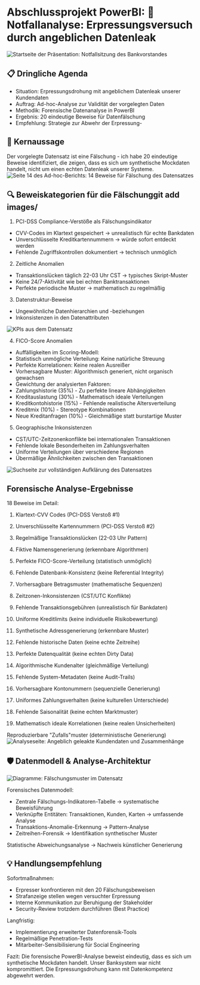 # Abschlussprojekt PowerBI: 🚨 Notfallanalyse: Erpressungsversuch durch angeblichen Datenleak

![Startseite der Präsentation: Notfallsitzung des Bankvorstandes](images/screenshot0.png)

## 📋 Dringliche Agenda

- Situation: Erpressungsdrohung mit angeblichem Datenleak unserer Kundendaten
- Auftrag: Ad-hoc-Analyse zur Validität der vorgelegten Daten
- Methodik: Forensische Datenanalyse in PowerBI
- Ergebnis: 20 eindeutige Beweise für Datenfälschung
- Empfehlung: Strategie zur Abwehr der Erpressung-

## 🎯 Kernaussage

Der vorgelegte Datensatz ist eine Fälschung - ich habe 20 eindeutige Beweise identifiziert, die zeigen, dass es sich um synthetische Mockdaten handelt, nicht um einen echten Datenleak unserer Systeme.
![Seite 14 des Ad-hoc-Berichts: 14 Beweise für Fälschung des Datensatzes](images/screenshot1.png)

## 🔍 Beweiskategorien für die Fälschunggit add images/

1. PCI-DSS Compliance-Verstöße als Fälschungsindikator

- CVV-Codes im Klartext gespeichert → unrealistisch für echte Bankdaten
- Unverschlüsselte Kreditkartennummern → würde sofort entdeckt werden
- Fehlende Zugriffskontrollen dokumentiert → technisch unmöglich

2. Zeitliche Anomalien

- Transaktionslücken täglich 22-03 Uhr CST → typisches Skript-Muster
- Keine 24/7-Aktivität wie bei echten Banktransaktionen
- Perfekte periodische Muster → mathematisch zu regelmäßig

3. Datenstruktur-Beweise

- Ungewöhnliche Datenhierarchien und -beziehungen
- Inkonsistenzen in den Datenattributen

![KPIs aus dem Datensatz](images/screenshot2.png)

4. FICO-Score Anomalien

- Auffälligkeiten im Scoring-Modell:
- Statistisch unmögliche Verteilung: Keine natürliche Streuung
- Perfekte Korrelationen: Keine realen Ausreißer
- Vorhersagbare Muster: Algorithmisch generiert, nicht organisch gewachsen
- Gewichtung der analysierten Faktoren:
- Zahlungshistorie (35%) - Zu perfekte lineare Abhängigkeiten
- Kreditauslastung (30%) - Mathematisch ideale Verteilungen
- Kreditkontohistorie (15%) - Fehlende realistische Altersverteilung
- Kreditmix (10%) - Stereotype Kombinationen
- Neue Kreditanfragen (10%) - Gleichmäßige statt burstartige Muster

5. Geographische Inkonsistenzen

- CST/UTC-Zeitzonenkonflikte bei internationalen Transaktionen
- Fehlende lokale Besonderheiten im Zahlungsverhalten
- Uniforme Verteilungen über verschiedene Regionen
- Übermäßige Ähnlichkeiten zwischen den Transaktionen

![Suchseite zur vollständigen Aufklärung des Datensatzes](images/screenshot3.png)

## Forensische Analyse-Ergebnisse

18 Beweise im Detail:

1. Klartext-CVV Codes (PCI-DSS Verstoß #1)

2. Unverschlüsselte Kartennummern (PCI-DSS Verstoß #2)

3. Regelmäßige Transaktionslücken (22-03 Uhr Pattern)

4. Fiktive Namensgenerierung (erkennbare Algorithmen)

5. Perfekte FICO-Score-Verteilung (statistisch unmöglich)

6. Fehlende Datenbank-Konsistenz (keine Referential Integrity)

7. Vorhersagbare Betragsmuster (mathematische Sequenzen)

8. Zeitzonen-Inkonsistenzen (CST/UTC Konflikte)

9. Fehlende Transaktionsgebühren (unrealistisch für Bankdaten)

10. Uniforme Kreditlimits (keine individuelle Risikobewertung)

11. Synthetische Adressgenerierung (erkennbare Muster)

12. Fehlende historische Daten (keine echte Zeitreihe)

13. Perfekte Datenqualität (keine echten Dirty Data)

14. Algorithmische Kundenalter (gleichmäßige Verteilung)

15. Fehlende System-Metadaten (keine Audit-Trails)

16. Vorhersagbare Kontonummern (sequenzielle Generierung)

17. Uniformes Zahlungsverhalten (keine kulturellen Unterschiede)

18. Fehlende Saisonalität (keine echten Marktmuster)

19. Mathematisch ideale Korrelationen (keine realen Unsicherheiten)

Reproduzierbare "Zufalls"muster (deterministische Generierung)
![Analyseseite: Angeblich geleakte Kundendaten und Zusammenhänge](images/screenshot4.png)

## 🛡️ Datenmodell & Analyse-Architektur

![Diagramme: Fälschungsmuster im Datensatz](images/screenshot5.png)

Forensisches Datenmodell:

- Zentrale Fälschungs-Indikatoren-Tabelle → systematische Beweisführung
- Verknüpfte Entitäten: Transaktionen, Kunden, Karten → umfassende Analyse
- Transaktions-Anomalie-Erkennung → Pattern-Analyse
- Zeitreihen-Forensik → Identifikation synthetischer Muster

Statistische Abweichungsanalyse → Nachweis künstlicher Generierung

## 💡 Handlungsempfehlung

Sofortmaßnahmen:

- Erpresser konfrontieren mit den 20 Fälschungsbeweisen
- Strafanzeige stellen wegen versuchter Erpressung
- Interne Kommunikation zur Beruhigung der Stakeholder
- Security-Review trotzdem durchführen (Best Practice)

Langfristig:

- Implementierung erweiterter Datenforensik-Tools
- Regelmäßige Penetration-Tests
- Mitarbeiter-Sensibilisierung für Social Engineering

Fazit: Die forensische PowerBI-Analyse beweist eindeutig, dass es sich um synthetische Mockdaten handelt. Unser Banksystem war nicht kompromittiert. Die Erpressungsdrohung kann mit Datenkompetenz abgewehrt werden.
